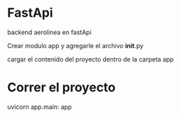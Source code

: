 # FastApi
backend aerolinea en fastApi

Crear modulo app y agregarle el archivo __init__.py

cargar el contenido del proyecto dentro de la carpeta app

# Correr el proyecto 
 uvicorn app.main: app 
